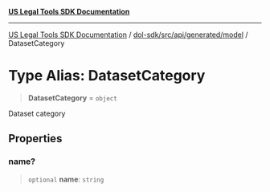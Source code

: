 [**US Legal Tools SDK Documentation**](../../../../../../README.md)

***

[US Legal Tools SDK Documentation](../../../../../../README.md) / [dol-sdk/src/api/generated/model](../README.md) / DatasetCategory

# Type Alias: DatasetCategory

> **DatasetCategory** = `object`

Dataset category

## Properties

### name?

> `optional` **name**: `string`
